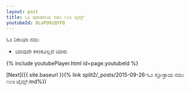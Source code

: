 ```yaml
---
layout: post
title: ಓಂ ಪುರಾತನಾಯ ನಮಃ ೧೦೮ ಟೈಮ್ಸ್
youtubeId: BLaPO9zQYFQ
---
```

 
 
 ಓಂ ನಿರಾಯಾ ನಮಃ  
 
 -  ಯಾವುದೇ ಕಳಂಕವಿಲ್ಲದೆ ಯಾರು 
 
  
 
  
 
 
 
 
 
 


{% include youtubePlayer.html id=page.youtubeId %}
 
[Next]({{ site.baseurl }}{% link  split2/_posts/2015-09-26-ಓಂ ಸ್ತೋತ್ರಾಯ ನಮಃ ೧೦೮ ಟೈಮ್ಸ್.md%})
 
